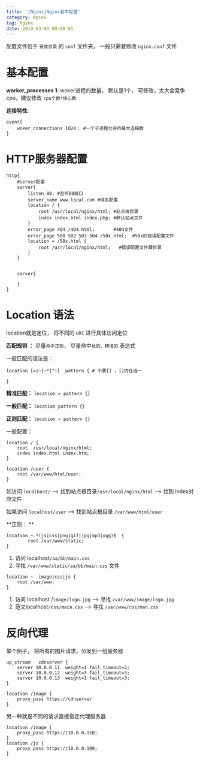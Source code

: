 ```yaml
---
title: '[Nginx]Nginx基本配置'
category: Nginx
tag: Nginx
date: 2019-03-03 00:00:01
---
```



配置文件位于 `安装目录` 的 `conf` 文件夹， 一般只需要修改 `nginx.conf`  文件


# 基本配置

**worker_processes 1**:  woker进程的数量， 默认是1个， 可修改，太大会竞争cpu，建议修改 `cpu个数*核心数` 

**连接特性**: 

```nginx
event{
    woker_connections 1024； #一个子进程允许的最大连接数
}
```

# HTTP服务器配置

```nginx
http{
    #server配置
    server{
        listen 80; #监听80端口
        server_name www.local.com #域名配置
        location / {
            root /usr/local/nginx/html; #站点根目录
            index index.html index.php; #默认站点文件
        }
        error_page 404 /404.html;       #404文件
        error_page 500 502 503 504 /50x.html;  #50x的错误配置文件
        location = /50x.html {
            root /usr/local/nginx/html;   #错误配置文件跟目录
        }
    }
    
    
    server{
        
    }
}
```



# Location 语法

location就是定位， 将不同的 `URI` 进行具体访问定位

**匹配规则** ： 尽量`命中正则`， 尽量命中`长的、精准的` 表达式

一般匹配的语法是：

```nginx
location [=|~|~*|^~]  pattern { # 不要[] ，[]内任选一
    
}
```

**精准匹配：**  `location = pattern {}`

**一般匹配：** `location pattern {}`

**正则匹配：** `location ~ pattern {} `

一般配置： 

```nginx
location / {
    root  /usr/local/nginx/html;
    index index.html index.htm;
}

location /user {
    root /var/www/html/user;
}
```

如访问 `localhost/`  --> 找到站点根目录`/usr/local/nginx/html`  --> 找到 index对应文件

如果访问 `localhost/user`  --> 找到站点根目录 `/var/www/html/user`

**正则： **

```nginx
location ~.*(js|css|png|gif|jpg|mp3|ogg)$  {
        root /var/www/static;
}
```

1. 访问 localhost`/aa/bb/main.css`  
2. 寻找 `/var/www/static/aa/bb/main.css`  文件



```nginx
location ~  image|css|js {
    root /var/www;
}
```

1. 访问 localhost /`image/logo.jpg` --> 寻找 `/var/www/image/logo.jpg`
2. 范文localhost`/css/main.css`  --> 寻找 `/var/www/css/man.css`



# 反向代理



举个例子， 将所有的图片请求，分发到一组服务器

```nginx
up_stream   cdnserver {
    server 10.0.0.11  weight=1 fail_timeout=3;
    server 10.0.0.12  weight=3 fail_timeout=3;
    server 10.0.0.13  weight=1 fail_timeout=3;
}

location /image {
    proxy_pass https://cdnserver
}

```

另一种就是不同的请求直接指定代理服务器

```nginx
location /image {
    proxy_pass https://10.0.0.110;
}
location /js {
    proxy_pass https://10.0.0.100;
}
```

